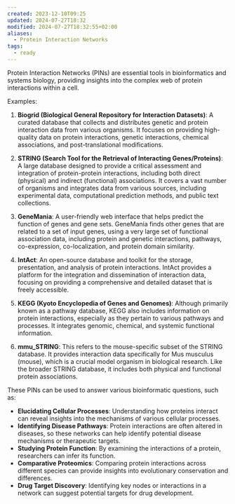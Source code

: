 ```yaml
---
created: 2023-12-10T09:25
updated: 2024-07-27T18:32
modified: 2024-07-27T18:32:55+02:00
aliases:
  - Protein Interaction Networks
tags:
  - ready
---
```

Protein Interaction Networks (PINs) are essential tools in bioinformatics and systems biology, providing insights into the complex web of protein interactions within a cell.

Examples:

1. **Biogrid (Biological General Repository for Interaction Datasets)**: A curated database that collects and distributes genetic and protein interaction data from various organisms. It focuses on providing high-quality data on protein interactions, genetic interactions, chemical associations, and post-translational modifications.

2. **STRING (Search Tool for the Retrieval of Interacting Genes/Proteins)**: A large database designed to provide a critical assessment and integration of protein-protein interactions, including both direct (physical) and indirect (functional) associations. It covers a vast number of organisms and integrates data from various sources, including experimental data, computational prediction methods, and public text collections.

3. **GeneMania**: A user-friendly web interface that helps predict the function of genes and gene sets. GeneMania finds other genes that are related to a set of input genes, using a very large set of functional association data, including protein and genetic interactions, pathways, co-expression, co-localization, and protein domain similarity.

4. **IntAct**: An open-source database and toolkit for the storage, presentation, and analysis of protein interactions. IntAct provides a platform for the integration and dissemination of interaction data, focusing on providing a comprehensive and detailed dataset that is freely accessible.

5. **KEGG (Kyoto Encyclopedia of Genes and Genomes)**: Although primarily known as a pathway database, KEGG also includes information on protein interactions, especially as they pertain to various pathways and processes. It integrates genomic, chemical, and systemic functional information.

6. **mmu_STRING**: This refers to the mouse-specific subset of the STRING database. It provides interaction data specifically for Mus musculus (mouse), which is a crucial model organism in biological research. Like the broader STRING database, it includes both physical and functional protein associations.

These PINs can be used to answer various bioinformatic questions, such as:

- **Elucidating Cellular Processes**: Understanding how proteins interact can reveal insights into the mechanisms of various cellular processes.
- **Identifying Disease Pathways**: Protein interactions are often altered in diseases, so these networks can help identify potential disease mechanisms or therapeutic targets.
- **Studying Protein Function**: By examining the interactions of a protein, researchers can infer its function.
- **Comparative Proteomics**: Comparing protein interactions across different species can provide insights into evolutionary conservation and differences.
- **Drug Target Discovery**: Identifying key nodes or interactions in a network can suggest potential targets for drug development.